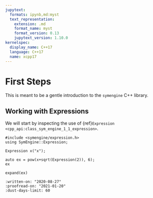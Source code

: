 ```yaml
---
jupytext:
  formats: ipynb,md:myst
  text_representation:
    extension: .md
    format_name: myst
    format_version: 0.13
    jupytext_version: 1.10.0
kernelspec:
  display_name: C++17
  language: C++17
  name: xcpp17
---
```


# First Steps

This is meant to be a gentle introduction to the `symengine` C++ library.

## Working with Expressions

We will start by inspecting the use of {ref}`Expression <cpp_api:class_sym_engine_1_1_expression>`.

```{code-cell}
#include <symengine/expression.h>
using SymEngine::Expression;
```

```{code-cell}
Expression x("x");
```

```{code-cell}
auto ex = pow(x+sqrt(Expression(2)), 6);
ex
```

```{code-cell}
expand(ex)
```

```{reviewer-meta}
:written-on: "2020-08-27"
:proofread-on: "2021-01-20"
:dust-days-limit: 60
```
